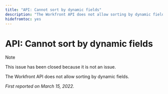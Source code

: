 ```yaml
---
title: "API: Cannot sort by dynamic fields"
description: "The Workfront API does not allow sorting by dynamic fields. "
hidefromtoc: yes
---
```


# API: Cannot sort by dynamic fields

<!--Article exists to let people know they can't do this.-->

>[!NOTE]
>
>This issue has been closed because it is not an issue.

The Workfront API does not allow sorting by dynamic fields. 

_First reported on March 15, 2022._

